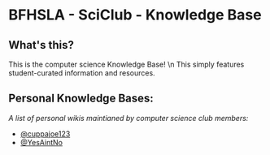 # BFHSLA - SciClub - Knowledge Base

## What's this?
This is the computer science Knowledge Base! \n This simply features student-curated information and resources.

## Personal Knowledge Bases:
*A list of personal wikis maintianed by computer science club members:*
- [@cuppajoe123](https://github.com/cuppajoe123/knowledge-base)
- [@YesAintNo](https://github.com/YesAintNo/knowledge-base/tree/main/student-wikis/YesAintNo)
